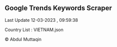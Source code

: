 

## Google Trends Keywords Scraper 
 
Last Update 12-03-2023 , 09:59:38

Country List :
VIETNAM.json



© Abdul Muttaqin 
